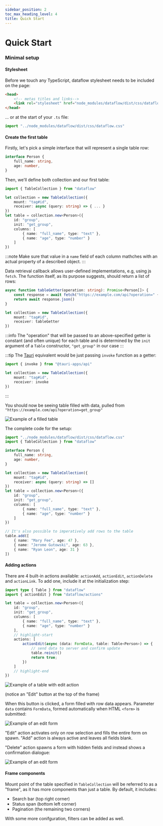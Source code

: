 ```yaml
---
sidebar_position: 2
toc_max_heading_level: 4
title: Quick Start
---
```


# Quick Start

### Minimal setup

#### Stylesheet

Before we touch any TypeScript, dataflow stylesheet needs to be included on the page:

```html
<head>
    <!-- metas titles and links-->
    <link rel="stylesheet" href="node_modules/dataflow/dist/css/dataflow.css" />
</head>
```

... or at the start of your `.ts` file:

```ts
import "../node_modules/dataflow/dist/css/dataflow.css"
```

#### Create the first table

Firstly, let's pick a simple interface that will represent a single table row:

```ts
interface Person {
    full_name: string,
    age: number,
}
```

Then, we'll define both collection and our first table:

```ts
import { TableCollection } from "dataflow"

let collection = new TableCollection({
    mount: "tag#id",
    receiver: async (query: string) => { ... }
})
let table = collection.new<Person>({
    id: "group",
    init: "get_group",
    columns: [
        { name: "full_name", type: "text" },
        { name: "age", type: "number" }
    ]
})
```

:::note
Make sure that value in a `name` field of each column mathches with an actual property of
a described object.
:::

Data retrieval callback allows user-defined implementations, e.g, using js `fetch`.
The function itself, as its purpose suggests, should return a list of rows:

```ts
async function tableGetter(operation: string): Promise<Person[]> {
    const response = await fetch("https://example.com/api?operation=" + operation)
    return await response.json()
}

let collection = new TableCollection({
    mount: "tag#id",
    receiver: tableGetter
})
```

:::info
The "operation" that will be passed to an above-specified getter is constant
(and often unique) for each table and is determined by the `init` argument
of a `Table` constructor, `"get_group"` in our case
:::

:::tip
The [Tauri](https://tauri.app/) equivalent would be just passing `invoke`
function as a getter:

```ts
import { invoke } from "@tauri-apps/api"

let collection = new TableCollection({
    mount: "tag#id",
    receiver: invoke
})
```
:::

You should now be seeing table filled with data,
pulled from `"https://example.com/api?operation=get_group"`

![Example of a filled table](../assets/quick-start-2.png)

The complete code for the setup:

```ts
import "../node_modules/dataflow/dist/css/dataflow.css"
import { TableCollection } from "dataflow"

interface Person {
    full_name: string,
    age: number,
}

let collection = new TableCollection({
    mount: "tag#id",
    receiver: async (query: string) => []
})
let table = collection.new<Person>({
    id: "group",
    init: "get_group",
    columns: [
        { name: "full_name", type: "text" },
        { name: "age", type: "number" }
    ]
})

// It's also possible to imperatively add rows to the table
table.add([
    { name: "Mary Fee", age: 47 },
    { name: "Jerome Gutowski", age: 63 },
    { name: "Ryan Leon", age: 31 }
])
```

#### Adding actions

There are 4 built-in actions available: `actionAdd`, `actionEdit`, `actionDelete` and `actionLink`.
To add one, include it at the initialization step:

```ts
import type { Table } from "dataflow"
import { actionEdit } from "dataflow/actions"

let table = collection.new<Person>({
    id: "group",
    init: "get_group",
    columns: [
        { name: "full_name", type: "text" },
        { name: "age", type: "number" }
    ],
    // highlight-start
    actions: [
        actionEdit(async (data: FormData, table: Table<Person>) => {
            // send data to server and confirm update
            table.reinit()
            return true;
        })
    ]
    // highlight-end
})
```

![Example of a table with edit action](../assets/quick-start-3.png)

(notice an "Edit" button at the top of the frame)

When this button is clicked, a form filled with row data appears.
Parameter `data` contains `FormData`, formed automatically when HTML `<form>`
is submitted:

![Example of an edit form](../assets/quick-start-4.png)

"Edit" action activates only on row selection and fills the entire form on
spawn. "Add" action is always active and leaves all fields blank.

"Delete" action spawns a form with hidden fields and instead shows a confirmation
dialogue:

![Example of an edit form](../assets/quick-start-5.png)

#### Frame components

Mount point of the table specified in `TableCollection` will be referred to as
a "frame", as it has more components than just a table. By default, it includes:
- Search bar (top right corner)
- Status span (bottom left corner)
- Pagination (the remaining two corners)

With some more conifguration, filters can be added as well.
